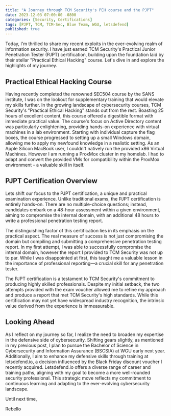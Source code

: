 ```yaml
---
title: "A Journey through TCM Security's PEH course and the PJPT"
date: 2023-12-03 07:00:00 -0800
categories: [Security, Certifications]
tags: [PJPT, TCM, TCM-Sec, Blue Team, WGU, letsdefend]
published: true
---
```


Today, I'm thrilled to share my recent exploits in the ever-evolving realm of information security. I have just earned TCM Security's Practical Junior Penetration Tester (PJPT) certification, building upon the foundation laid by their stellar "Practical Ethical Hacking" course. Let's dive in and explore the highlights of my journey.

## Practical Ethical Hacking Course

Having recently completed the renowned SEC504 course by the SANS institute, I was on the lookout for supplementary training that would elevate my skills further. In the growing landscape of cybersecurity courses, TCM Security's "Practical Ethical Hacking" stands out from the rest. Boasting 25 hours of excellent content, this course offered a digestible format with immediate practical value. The course's focus on Active Directory content was particularly enlightening, providing hands-on experience with virtual machines in a lab environment. Starting with individual capture the flag boxes, the course progressed to setting up a small Windows domain, allowing me to apply my newfound knowledge in a realistic setting. As an Apple Silicon MacBook user, I couldn't natively run the provided x86 Virtual Machines. However I am running a ProxMox cluster in my homelab. I had to adapt and convert the provided VMs for compatibility within the ProxMox environment - a valuable skill in itself.

## PJPT Certification Overview

Lets shift our focus to the PJPT certification, a unique and practical examination experience. Unlike traditional exams, the PJPT certification is entirely hands-on. There are no multiple-choice questions; instead, candidates embark on a 48-hour assessment within a given environment, aiming to compromise the internal domain, with an additional 48 hours to write a professional penetration testing report.

The distinguishing factor of this certification lies in its emphasis on the practical aspect. The real measure of success is not just compromising the domain but compiling and submitting a comprehensive penetration testing report. In my first attempt, I was able to successfully compromise the internal domain, however the report I provided to TCM Security was not up to par. While I was disappointed at first, this taught me a valuable lesson in the importance of professional reporting—a crucial skill for any penetration tester.

The PJPT certification is a testament to TCM Security's commitment to producing highly skilled professionals. Despite my initial setback, the two attempts provided with the exam voucher allowed me to refine my approach and produce a report that met TCM Security's high standards. While this certification may not yet have widespread industry recognition, the intrinsic value derived from the experience is immeasurable.

## Looking Ahead

As I reflect on my journey so far, I realize the need to broaden my expertise in the defensive side of cybersecurity. Shifting gears slightly, as mentioned in my previous post, I plan to pursue the Bachelor of Science in Cybersecurity and Information Assurance (BSCSIA) at WGU early next year. Additionally, I aim to enhance my defensive skills through training at letsdefend.io, a decision influenced by the Black Friday discount voucher I recently acquired. Letsdefend.io offers a diverse range of career and training paths, aligning with my goal to become a more well-rounded security professional. This strategic move reflects my commitment to continuous learning and adapting to the ever-evolving cybersecurity landscape.

Until next time,

Rebello